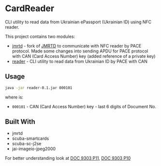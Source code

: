 # CardReader
CLI utility to read data from Ukrainian ePassport (Ukrainian ID) using NFC reader.

This project contains two modules:
* [jmrtd](/jmrtd) - fork of [JMRTD](http://jmrtd.org/) to communicate with NFC reader by PACE protocol. Made some changes into sending APDU for PACE protocol with CAN (Card Access Number) key (added reference of a private key)
* [reader](/reader) - CLI utility to read data from Ukrainian ID by PACE with CAN

## Usage
```bash
java -jar reader-0.1.jar 000101
```
where is:
* `000101` - CAN (Card Access Number) key - last 6 digits of Document No.

## Built With
* jmrtd
* scuba-smartcards
* scuba-sc-j2se
* jai-imageio-jpeg2000

For better understanding look at [DOC 9303 P11](https://www.icao.int/publications/Documents/9303_p11_cons_en.pdf), [DOC 9303 P10](https://www.icao.int/publications/Documents/9303_p10_cons_en.pdf)
